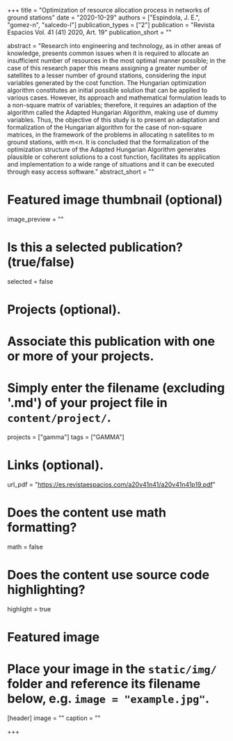 +++
title = "Optimization of resource allocation process in networks of ground stations"
date = "2020-10-29"
authors = ["Espindola, J. E.", "gomez-n", "salcedo-l"]
publication_types = ["2"]
publication = "Revista Espacios Vol. 41 (41) 2020, Art. 19"
publication_short = ""

abstract = "Research into engineering and technology, as in other areas of knowledge, presents common issues when it is required to allocate an insufficient number of resources in the most optimal manner possible; in the case of this research paper this means assigning a greater number of satellites to a lesser number of ground stations, considering the input variables generated by the cost function. The Hungarian optimization algorithm constitutes an initial possible solution that can be applied to various cases. However, its approach and mathematical formulation leads to a non-square matrix of variables; therefore, it requires an adaption of the algorithm called the Adapted Hungarian Algorithm, making use of dummy variables. Thus, the objective of this study is to present an adaptation and formalization of the Hungarian algorithm for the case of non-square matrices, in the framework of the problems in allocating n satellites to m ground stations, with m<n. It is concluded that the formalization of the optimization structure of the Adapted Hungarian Algorithm generates plausible or coherent solutions to a cost function, facilitates its application and implementation to a wide range of situations and it can be executed through easy access software."
abstract_short = ""

# Featured image thumbnail (optional)
image_preview = ""

# Is this a selected publication? (true/false)
selected = false

# Projects (optional).
#   Associate this publication with one or more of your projects.
#   Simply enter the filename (excluding '.md') of your project file in `content/project/`.
projects = ["gamma"]
tags = ["GAMMA"]
# Links (optional).
url_pdf = "https://es.revistaespacios.com/a20v41n41/a20v41n41p19.pdf"

# Does the content use math formatting?
math = false

# Does the content use source code highlighting?
highlight = true

# Featured image
# Place your image in the `static/img/` folder and reference its filename below, e.g. `image = "example.jpg"`.
[header]
image = ""
caption = ""

+++
